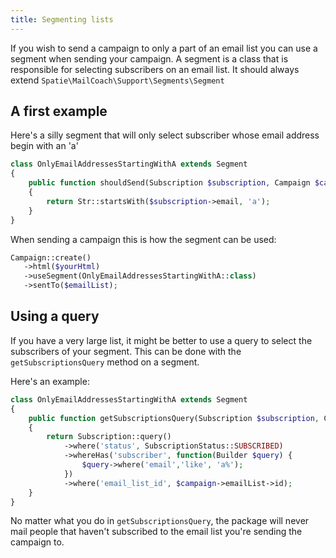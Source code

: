 ```yaml
---
title: Segmenting lists
---
```


If you wish to send a campaign to only a part of an email list you can use a segment when sending your campaign. A segment is a class that is responsible for selecting subscribers on an email list. It should always extend `Spatie\MailCoach\Support\Segments\Segment`

## A first example

Here's a silly segment that will only select subscriber whose email address begin with an 'a'

```php
class OnlyEmailAddressesStartingWithA extends Segment
{
    public function shouldSend(Subscription $subscription, Campaign $campaign): bool
    {
        return Str::startsWith($subscription->email, 'a');
    }
}
```

When sending a campaign this is how the segment can be used:

```php
Campaign::create()
   ->html($yourHtml)
   ->useSegment(OnlyEmailAddressesStartingWithA::class)
   ->sentTo($emailList);
```

## Using a query

If you have a very large list, it might be better to use a query to select the subscribers of your segment. This can be done with the `getSubscriptionsQuery` method on a segment.

Here's an example:

```php
class OnlyEmailAddressesStartingWithA extends Segment
{
    public function getSubscriptionsQuery(Subscription $subscription, Campaign $campaign): bool
    {
        return Subscription::query()
            ->where('status', SubscriptionStatus::SUBSCRIBED)
            ->whereHas('subscriber', function(Builder $query) {
                $query->where('email','like', 'a%');
            })
            ->where('email_list_id', $campaign->emailList->id);
    }
}
```

No matter what you do in `getSubscriptionsQuery`, the package will never mail people that haven't subscribed to the email list you're sending the campaign to.
